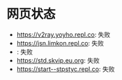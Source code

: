 # 网页状态
- https://v2ray.yoyho.repl.co: 失败
- https://jsn.limkon.repl.co: 失败
- : 失败
- https://std.skvip.eu.org: 失败
- https://start--stpstyc.repl.co: 失败
